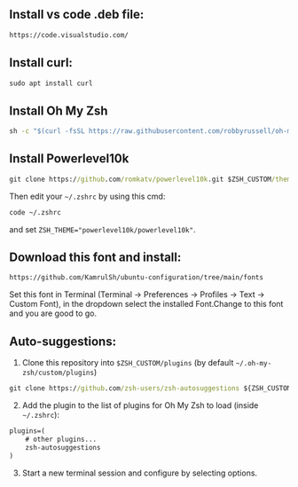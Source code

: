 ## Install vs code .deb file:
```cmd
https://code.visualstudio.com/
```

## Install curl:
```cmd
sudo apt install curl
```

## Install Oh My Zsh
```cmd
sh -c "$(curl -fsSL https://raw.githubusercontent.com/robbyrussell/oh-my-zsh/master/tools/install.sh)"
```

## Install Powerlevel10k
```cmd
git clone https://github.com/romkatv/powerlevel10k.git $ZSH_CUSTOM/themes/powerlevel10k
```
Then edit your `~/.zshrc` by using this cmd:
```cmd
code ~/.zshrc
```
and set `ZSH_THEME="powerlevel10k/powerlevel10k"`.

## Download this font and install:
```cmd
https://github.com/KamrulSh/ubuntu-configuration/tree/main/fonts
```
Set this font in Terminal (Terminal → Preferences → Profiles → Text → Custom Font), in the dropdown select the installed Font.Change to this font and you are good to go.

## Auto-suggestions:
1. Clone this repository into `$ZSH_CUSTOM/plugins` (by default `~/.oh-my-zsh/custom/plugins`)
```cmd
git clone https://github.com/zsh-users/zsh-autosuggestions ${ZSH_CUSTOM:-~/.oh-my-zsh/custom}/plugins/zsh-autosuggestions
```
2. Add the plugin to the list of plugins for Oh My Zsh to load (inside `~/.zshrc`):
```cmd
plugins=( 
    # other plugins...
    zsh-autosuggestions
)
```
3. Start a new terminal session and configure by selecting options.
